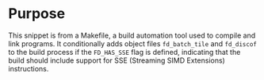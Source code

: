 # Purpose
This snippet is from a Makefile, a build automation tool used to compile and link programs. It conditionally adds object files `fd_batch_tile` and `fd_discof` to the build process if the `FD_HAS_SSE` flag is defined, indicating that the build should include support for SSE (Streaming SIMD Extensions) instructions.
